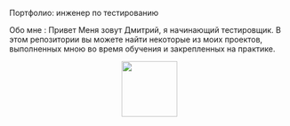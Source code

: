 Портфолио: инженер по тестированию


Обо мне :
Привет  Меня зовут Дмитрий, я начинающий тестировщик. В этом репозитории вы можете найти некоторые из моих проектов, выполненных мною во время обучения и закрепленных на практике. 
<div id="header" align="center">
  <img src="https://giphy.com/stickers/working-programing-programar-smGCEo5zsAXtK4bqAT" width="100"/>
</div>
